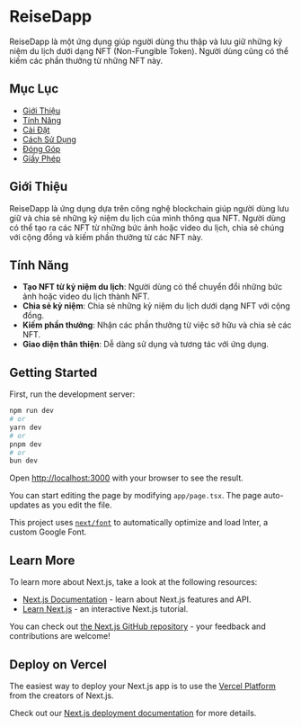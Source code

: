 # ReiseDapp

ReiseDapp là một ứng dụng giúp người dùng thu thập và lưu giữ những kỷ niệm du lịch dưới dạng NFT (Non-Fungible Token). Người dùng cũng có thể kiếm các phần thưởng từ những NFT này.

## Mục Lục

- [Giới Thiệu](#giới-thiệu)
- [Tính Năng](#tính-năng)
- [Cài Đặt](#cài-đặt)
- [Cách Sử Dụng](#cách-sử-dụng)
- [Đóng Góp](#đóng-góp)
- [Giấy Phép](#giấy-phép)

## Giới Thiệu

ReiseDapp là ứng dụng dựa trên công nghệ blockchain giúp người dùng lưu giữ và chia sẻ những kỷ niệm du lịch của mình thông qua NFT. Người dùng có thể tạo ra các NFT từ những bức ảnh hoặc video du lịch, chia sẻ chúng với cộng đồng và kiếm phần thưởng từ các NFT này.

## Tính Năng

- **Tạo NFT từ kỷ niệm du lịch**: Người dùng có thể chuyển đổi những bức ảnh hoặc video du lịch thành NFT.
- **Chia sẻ kỷ niệm**: Chia sẻ những kỷ niệm du lịch dưới dạng NFT với cộng đồng.
- **Kiếm phần thưởng**: Nhận các phần thưởng từ việc sở hữu và chia sẻ các NFT.
- **Giao diện thân thiện**: Dễ dàng sử dụng và tương tác với ứng dụng.

## Getting Started

First, run the development server:

```bash
npm run dev
# or
yarn dev
# or
pnpm dev
# or
bun dev
```

Open [http://localhost:3000](http://localhost:3000) with your browser to see the result.

You can start editing the page by modifying `app/page.tsx`. The page auto-updates as you edit the file.

This project uses [`next/font`](https://nextjs.org/docs/basic-features/font-optimization) to automatically optimize and load Inter, a custom Google Font.

## Learn More

To learn more about Next.js, take a look at the following resources:

- [Next.js Documentation](https://nextjs.org/docs) - learn about Next.js features and API.
- [Learn Next.js](https://nextjs.org/learn) - an interactive Next.js tutorial.

You can check out [the Next.js GitHub repository](https://github.com/vercel/next.js/) - your feedback and contributions are welcome!

## Deploy on Vercel

The easiest way to deploy your Next.js app is to use the [Vercel Platform](https://vercel.com/new?utm_medium=default-template&filter=next.js&utm_source=create-next-app&utm_campaign=create-next-app-readme) from the creators of Next.js.

Check out our [Next.js deployment documentation](https://nextjs.org/docs/deployment) for more details.
